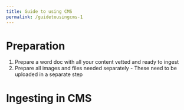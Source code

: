 ```yaml
---
title: Guide to using CMS
permalink: /guidetousingcms-1
---
```

# Preparation

1) Prepare a word doc with all your content vetted and ready to ingest
2) Prepare all images and files needed separately - These need to be uploaded in a separate step

# Ingesting in CMS